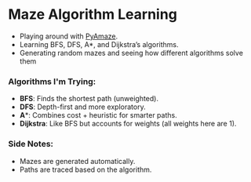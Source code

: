 # Maze Algorithm Learning

- Playing around with [PyAmaze](https://github.com/MAN1986/pyamaze).  
- Learning BFS, DFS, A*, and Dijkstra’s algorithms.  
- Generating random mazes and seeing how different algorithms solve them

### Algorithms I'm Trying:
- **BFS**: Finds the shortest path (unweighted).  
- **DFS**: Depth-first and more exploratory.  
- **A***: Combines cost + heuristic for smarter paths.  
- **Dijkstra**: Like BFS but accounts for weights (all weights here are 1).  

### Side Notes:
- Mazes are generated automatically.  
- Paths are traced based on the algorithm.  